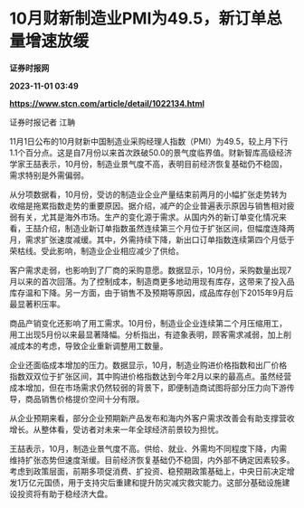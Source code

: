 # 10月财新制造业PMI为49.5，新订单总量增速放缓
**证券时报网**

**2023-11-01 03:49**

**https://www.stcn.com/article/detail/1022134.html**

证券时报记者 江聃  

11月1日公布的10月财新中国制造业采购经理人指数（PMI）为49.5，较上月下行1.1个百分点。这是自7月份以来首次跌破50.0的景气度临界值。财新智库高级经济学家王喆表示，10月份，制造业景气度不高，表明目前经济恢复基础仍不稳固，需求特别是外需偏弱。

从分项数据看，10月份，受访的制造业企业产量结束前两月的小幅扩张走势转为收缩是拖累指数走势的重要原因。据介绍，减产的企业普遍表示原因与销售相对疲弱有关，尤其是海外市场。生产的变化源于需求。从国内外的新订单变化情况来看，王喆介绍，制造业新订单指数虽然连续第三个月位于扩张区间，但幅度连降两月，需求扩张速度减缓。其中，外需持续下降，新出口订单指数连续第四个月低于荣枯线。受此影响，制造业企业相应减少了供给。

客户需求走弱，也影响到了厂商的采购意愿。数据显示，10月份，采购数量出现7月以来的首次回落。为了控制成本，制造商更多地动用现有库存，这带来了投入品库存温和下降。另一方面，由于销售不及预期等原因，成品库存创下2015年9月后最显著积压率。

商品产销变化还影响了用工需求。10月份，制造业企业连续第二个月压缩用工，用工出现5月份以来最显著降幅。分析指出，有迹象表明，顾客需求减弱，加上削减成本的考虑，导致企业重新调整用工数量。

企业还面临成本增加的压力。数据显示，10月，制造业购进价格指数和出厂价格指数双双位于扩张区间，其中购进价格指数达到今年2月以来的最高点。虽然经营成本增加，但在市场需求仍然较弱的背景下，即便制造商试图将部分压力向下游传导，商品销售价格提价空间十分有限。

从企业预期来看，部分企业预期新产品发布和海内外客户需求改善会有助支撑营收增长。从整体看，受访者对未来一年全球经济前景较为担忧。

王喆表示，10月，制造业景气度不高。供给、就业、外需均不同程度下降，内需维持扩张态势但速度渐缓。目前经济恢复基础仍不稳固，内外部不确定因素较多。考虑到政策层面，前期多项促消费、扩投资、稳预期政策基础上，中央日前决定增发1万亿元国债，用于支持灾后重建和提升防灾减灾救灾能力。这部分基础设施建设投资将有助于稳经济大盘。